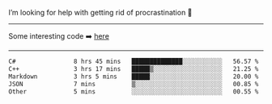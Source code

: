 I’m looking for help with getting rid of procrastination 🤔

-----

Some interesting code :arrow_right: [here](https://github.com/zhen8838/playground)

-----

<!--START_SECTION:waka-->

```txt
C#                8 hrs 45 mins   ██████████████░░░░░░░░░░░   56.57 %
C++               3 hrs 17 mins   █████▒░░░░░░░░░░░░░░░░░░░   21.25 %
Markdown          3 hrs 5 mins    █████░░░░░░░░░░░░░░░░░░░░   20.00 %
JSON              7 mins          ▒░░░░░░░░░░░░░░░░░░░░░░░░   00.85 %
Other             5 mins          ░░░░░░░░░░░░░░░░░░░░░░░░░   00.55 %
```

<!--END_SECTION:waka-->

<!--
**zhen8838/zhen8838** is a ✨ _special_ ✨ repository because its `README.md` (this file) appears on your GitHub profile.

Here are some ideas to get you started:

- 🔭 I’m currently working on ...
- 🌱 I’m currently learning ...
- 👯 I’m looking to collaborate on ...
 ...
- 💬 Ask me about ...
- 📫 How to reach me: ...
- 😄 Pronouns: ...
- ⚡ Fun fact: ...
-->
